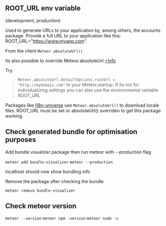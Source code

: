 ## ROOT_URL env variable

(development, production)

Used to generate URLs to your application by, among others, the accounts package. Provide a full URL to your application like this: ROOT_URL="https://www.myapp.com".

From the client `Meteor.absoluteUrl()`

Its also possible to override Meteor.absoluteUrl [+Info](https://stackoverflow.com/questions/15541918/cant-override-meteor-absoluteurl)

Try:

> `Meteor.absoluteUrl.defaultOptions.rootUrl = "http://mydomain.com"`
> In your Meteor.startup. If its not for individualizing settings you can also use the environmental variable ROOT_URL

Packages like [i18n-universe](https://github.com/vazco/meteor-universe-i18n) use `Meteor.absoluteUrl()` to download locale files. ROOT_URL must be set or absoluteUrl() overriden to get this package working.

## Check generated bundle for optimisation purposes

Add bundle visualizer package then run meteor with --production flag

`meteor add bundle-visualizer`
`meteor --production`

localhost should now show bundling info

Remove the package after checking the bundle

`meteor remove bundle-visualizer`

## Check meteor version

`meteor --version`
`meteor npm -version`
`meteor node -v`

